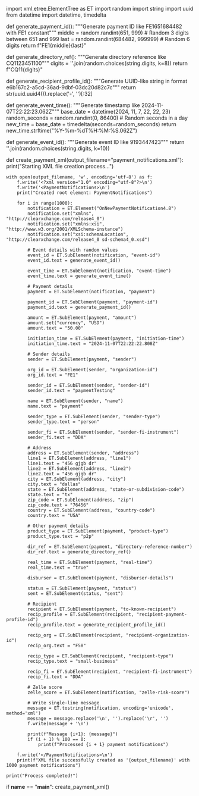 import xml.etree.ElementTree as ET
import random
import string
import uuid
from datetime import datetime, timedelta

def generate_payment_id():
    """Generate payment ID like FE1651684482 with FE1 constant"""
    middle = random.randint(651, 999)  # Random 3 digits between 651 and 999
    last = random.randint(684482, 999999)  # Random 6 digits
    return f"FE1{middle}{last}"

def generate_directory_ref():
    """Generate directory reference like CQ1123451100"""
    digits = ''.join(random.choices(string.digits, k=8))
    return f"CQ11{digits}"

def generate_recipient_profile_id():
    """Generate UUID-like string in format e6b167c2-a5cd-36ad-9dbf-03dc20d82c7c"""
    return str(uuid.uuid4()).replace('-', '')[:32]

def generate_event_time():
    """Generate timestamp like 2024-11-07T22:22:23.062Z"""
    base_date = datetime(2024, 11, 7, 22, 22, 23)
    random_seconds = random.randint(0, 86400)  # Random seconds in a day
    new_time = base_date + timedelta(seconds=random_seconds)
    return new_time.strftime("%Y-%m-%dT%H:%M:%S.062Z")

def generate_event_id():
    """Generate event ID like 9193447423"""
    return ''.join(random.choices(string.digits, k=10))

def create_payment_xml(output_filename="payment_notifications.xml"):
    print("Starting XML file creation process...")
    
    with open(output_filename, 'w', encoding='utf-8') as f:
        f.write('<?xml version="1.0" encoding="utf-8"?>\n')
        f.write('<PaymentNotifications>\n')
        print("Created root element: PaymentNotifications")
        
        for i in range(1000):
            notification = ET.Element("OnNewPaymentNotification4.8")
            notification.set("xmlns", "http://clearxchange.com/release4_0")
            notification.set("xmlns:xsi", "http://www.w3.org/2001/XMLSchema-instance")
            notification.set("xsi:schemaLocation", "http://clearxchange.com/release4_0 sd-schema4_0.xsd")
            
            # Event details with random values
            event_id = ET.SubElement(notification, "event-id")
            event_id.text = generate_event_id()
            
            event_time = ET.SubElement(notification, "event-time")
            event_time.text = generate_event_time()
            
            # Payment details
            payment = ET.SubElement(notification, "payment")
            
            payment_id = ET.SubElement(payment, "payment-id")
            payment_id.text = generate_payment_id()
            
            amount = ET.SubElement(payment, "amount")
            amount.set("currency", "USD")
            amount.text = "50.00"
            
            initiation_time = ET.SubElement(payment, "initiation-time")
            initiation_time.text = "2024-11-07T22:22:22.808Z"
            
            # Sender details
            sender = ET.SubElement(payment, "sender")
            
            org_id = ET.SubElement(sender, "organization-id")
            org_id.text = "FE1"
            
            sender_id = ET.SubElement(sender, "sender-id")
            sender_id.text = "paymentTesting"
            
            name = ET.SubElement(sender, "name")
            name.text = "payment"
            
            sender_type = ET.SubElement(sender, "sender-type")
            sender_type.text = "person"
            
            sender_fi = ET.SubElement(sender, "sender-fi-instrument")
            sender_fi.text = "DDA"
            
            # Address
            address = ET.SubElement(sender, "address")
            line1 = ET.SubElement(address, "line1")
            line1.text = "456 gjgb dr"
            line2 = ET.SubElement(address, "line2")
            line2.text = "456 gjgb dr"
            city = ET.SubElement(address, "city")
            city.text = "dallas"
            state = ET.SubElement(address, "state-or-subdivision-code")
            state.text = "tx"
            zip_code = ET.SubElement(address, "zip")
            zip_code.text = "76456"
            country = ET.SubElement(address, "country-code")
            country.text = "USA"
            
            # Other payment details
            product_type = ET.SubElement(payment, "product-type")
            product_type.text = "p2p"
            
            dir_ref = ET.SubElement(payment, "directory-reference-number")
            dir_ref.text = generate_directory_ref()
            
            real_time = ET.SubElement(payment, "real-time")
            real_time.text = "true"
            
            disburser = ET.SubElement(payment, "disburser-details")
            
            status = ET.SubElement(payment, "status")
            sent = ET.SubElement(status, "sent")
            
            # Recipient
            recipient = ET.SubElement(payment, "to-known-recipient")
            recip_profile = ET.SubElement(recipient, "recipient-payment-profile-id")
            recip_profile.text = generate_recipient_profile_id()
            
            recip_org = ET.SubElement(recipient, "recipient-organization-id")
            recip_org.text = "F58"
            
            recip_type = ET.SubElement(recipient, "recipient-type")
            recip_type.text = "small-business"
            
            recip_fi = ET.SubElement(recipient, "recipient-fi-instrument")
            recip_fi.text = "DDA"
            
            # Zelle score
            zelle_score = ET.SubElement(notification, "zelle-risk-score")
            
            # Write single-line message
            message = ET.tostring(notification, encoding='unicode', method='xml')
            message = message.replace('\n', '').replace('\r', '')
            f.write(message + '\n')
            
            print(f"Message {i+1}: {message}")
            if (i + 1) % 100 == 0:
                print(f"Processed {i + 1} payment notifications")
        
        f.write('</PaymentNotifications>\n')
        print(f"XML file successfully created as '{output_filename}' with 1000 payment notifications")
    
    print("Process completed!")

if __name__ == "__main__":
    create_payment_xml()
